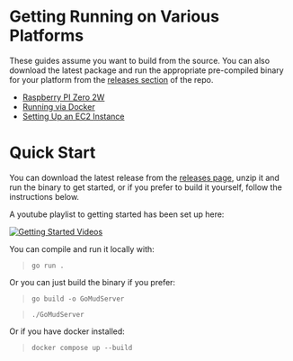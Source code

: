 # Getting Running on Various Platforms

These guides assume you want to build from the source. You can also download the latest package and run the appropriate pre-compiled binary for your platform from the [releases section](https://github.com/GoMudEngine/GoMud/releases) of the repo.

- [Raspberry PI Zero 2W](RASPBERRY-PI.md)
- [Running via Docker](DOCKER.md)
- [Setting Up an EC2 Instance](EC2.md)


# Quick Start

You can download the latest release from the [releases page](https://github.com/GoMudEngine/GoMud/releases), unzip it and run the binary to get started, or if you prefer to build it yourself, follow the instructions below.

A youtube playlist to getting started has been set up here:

[![Getting Started Videos](https://i.ytimg.com/vi/OOZqX01aHt8/hqdefault.jpg "Getting Started Playlist")](https://www.youtube.com/watch?v=OOZqX01aHt8&list=PL20JEmG_bxBuaOE9oFziAhAmx1pyXhQ1p)

You can compile and run it locally with:

> `go run .`

Or you can just build the binary if you prefer:

> `go build -o GoMudServer`

> `./GoMudServer`

Or if you have docker installed:

> `docker compose up --build`